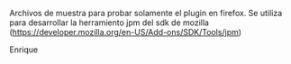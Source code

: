 Archivos de muestra para probar solamente el plugin en firefox.
Se utiliza para desarrollar la herramiento jpm del sdk de mozilla (https://developer.mozilla.org/en-US/Add-ons/SDK/Tools/jpm)

Enrique

